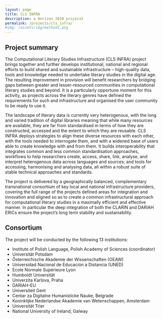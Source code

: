 ```yaml
---
layout: page
title: CLS INFRA
description: a Horizon 2020 projecxt
permalink: /projects/cls_infra/
#img: /assets/img/method1.png
---
```




## Project summary

The Computational Literary Studies Infrastructure (CLS INFRA) project brings together and further develops institutional, national and regional efforts to build shared and sustainable infrastructure – high-quality data, tools and knowledge needed to undertake literary studies in the digital age. The resulting improvement in provision will benefit researchers by bridging gaps between greater and lesser-resourced communities in computational literary studies and beyond. It is a particularly opportune moment for this activity, as projects across the literary genres have defined the requirements for such and infrastructure and organised the user community to be ready to use it.

The landscape of literary data is currently very heterogenous, with the long and varied tradition of digital libraries meaning that while many resources are available, they are far from standardised in terms of how they are constructed, accessed and the extent to which they are reusable. CLS INFRA deploys strategies to align these diverse resources with each other, with the tools needed to interrogate them, and with a widened base of users able to create knowledge with and from them. It builds interoperability that integrates common and less common standardisation approaches, workflows to help researchers create, access, share, link, analyse, and interpret heterogenous data across languages and sources; and tools for accessing, harmonising and analysing data, all within a robust suite of stable technical approaches and standards.

The project is delivered by a geographically balanced, complementary transnational consortium of key local and national infrastructure providers, covering the full range of the projects defined areas for integration and innovation and aligned so as to create a common infrastructural approach for computational literary studies in a maximally efficient and effective manner. In particular the deep integration of both the CLARIN and DARIAH ERICs ensure the project’s long term stability and sustainability.

## Consortium

The project will be conducted by the following 13 institutions:

* Institute of Polish Language, Polish Academy of Sciences (coordinator)
* Universität Potsdam
* Österreichische Akademie der Wissenschaften (OEAW)
* Universidad Nacional de Educación a Distancia (UNED)
* Ecole Normale Supérieure Lyon
* Humboldt Universität
* Univerzita Karlova, Praha
* DARIAH-EU
* Universiteit Gent
* Centar za Digitalne Humanisticke Nauke, Belgrade
* Koninklijke Nederlandse Akademie van Wetenschappen, Amsterdam
* Universität Trier
* National University of Ireland, Galway



